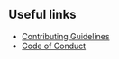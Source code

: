 ## Useful links

* [Contributing Guidelines](https://ggirelli.github.io/gpseq_ce/contributing)
* [Code of Conduct](https://ggirelli.github.io/gpseq_ce/code_of_conduct)